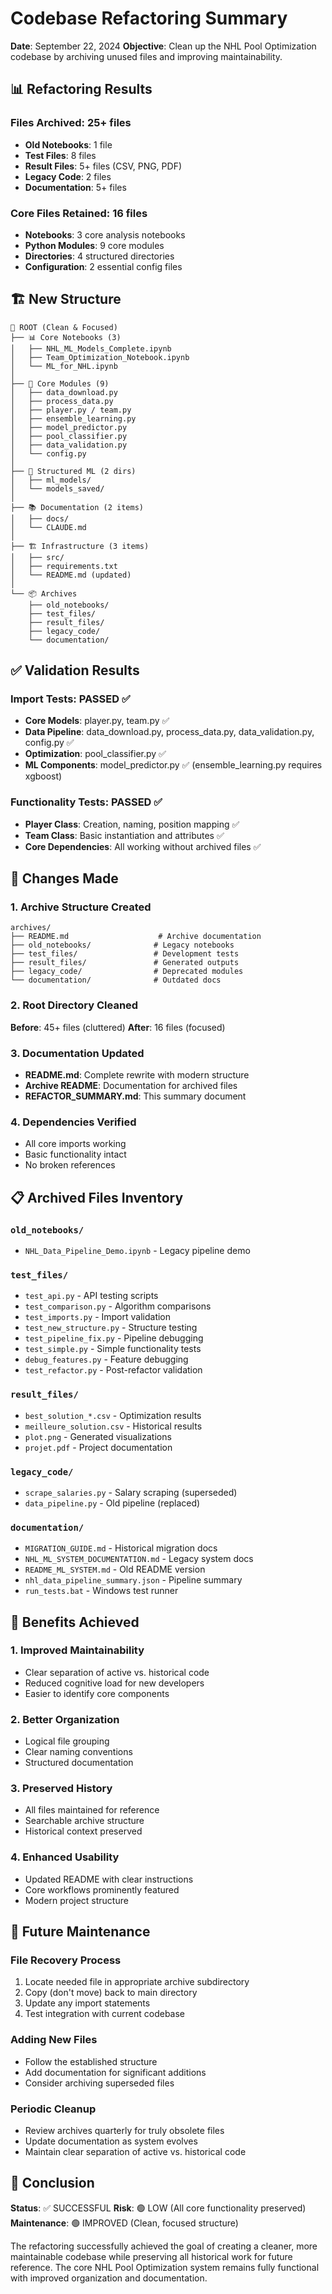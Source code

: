 # Codebase Refactoring Summary

**Date**: September 22, 2024
**Objective**: Clean up the NHL Pool Optimization codebase by archiving unused files and improving maintainability.

## 📊 Refactoring Results

### Files Archived: 25+ files
- **Old Notebooks**: 1 file
- **Test Files**: 8 files
- **Result Files**: 5+ files (CSV, PNG, PDF)
- **Legacy Code**: 2 files
- **Documentation**: 5+ files

### Core Files Retained: 16 files
- **Notebooks**: 3 core analysis notebooks
- **Python Modules**: 9 core modules
- **Directories**: 4 structured directories
- **Configuration**: 2 essential config files

## 🏗️ New Structure

```
📁 ROOT (Clean & Focused)
├── 📊 Core Notebooks (3)
│   ├── NHL_ML_Models_Complete.ipynb
│   ├── Team_Optimization_Notebook.ipynb
│   └── ML_for_NHL.ipynb
│
├── 🔧 Core Modules (9)
│   ├── data_download.py
│   ├── process_data.py
│   ├── player.py / team.py
│   ├── ensemble_learning.py
│   ├── model_predictor.py
│   ├── pool_classifier.py
│   ├── data_validation.py
│   └── config.py
│
├── 🤖 Structured ML (2 dirs)
│   ├── ml_models/
│   └── models_saved/
│
├── 📚 Documentation (2 items)
│   ├── docs/
│   └── CLAUDE.md
│
├── 🏗️ Infrastructure (3 items)
│   ├── src/
│   ├── requirements.txt
│   └── README.md (updated)
│
└── 📦 Archives
    ├── old_notebooks/
    ├── test_files/
    ├── result_files/
    ├── legacy_code/
    └── documentation/
```

## ✅ Validation Results

### Import Tests: PASSED ✅
- **Core Models**: player.py, team.py ✅
- **Data Pipeline**: data_download.py, process_data.py, data_validation.py, config.py ✅
- **Optimization**: pool_classifier.py ✅
- **ML Components**: model_predictor.py ✅ (ensemble_learning.py requires xgboost)

### Functionality Tests: PASSED ✅
- **Player Class**: Creation, naming, position mapping ✅
- **Team Class**: Basic instantiation and attributes ✅
- **Core Dependencies**: All working without archived files ✅

## 🔄 Changes Made

### 1. Archive Structure Created
```
archives/
├── README.md                    # Archive documentation
├── old_notebooks/              # Legacy notebooks
├── test_files/                 # Development tests
├── result_files/               # Generated outputs
├── legacy_code/                # Deprecated modules
└── documentation/              # Outdated docs
```

### 2. Root Directory Cleaned
**Before**: 45+ files (cluttered)
**After**: 16 files (focused)

### 3. Documentation Updated
- **README.md**: Complete rewrite with modern structure
- **Archive README**: Documentation for archived files
- **REFACTOR_SUMMARY.md**: This summary document

### 4. Dependencies Verified
- All core imports working
- Basic functionality intact
- No broken references

## 📋 Archived Files Inventory

### `old_notebooks/`
- `NHL_Data_Pipeline_Demo.ipynb` - Legacy pipeline demo

### `test_files/`
- `test_api.py` - API testing scripts
- `test_comparison.py` - Algorithm comparisons
- `test_imports.py` - Import validation
- `test_new_structure.py` - Structure testing
- `test_pipeline_fix.py` - Pipeline debugging
- `test_simple.py` - Simple functionality tests
- `debug_features.py` - Feature debugging
- `test_refactor.py` - Post-refactor validation

### `result_files/`
- `best_solution_*.csv` - Optimization results
- `meilleure_solution.csv` - Historical results
- `plot.png` - Generated visualizations
- `projet.pdf` - Project documentation

### `legacy_code/`
- `scrape_salaries.py` - Salary scraping (superseded)
- `data_pipeline.py` - Old pipeline (replaced)

### `documentation/`
- `MIGRATION_GUIDE.md` - Historical migration docs
- `NHL_ML_SYSTEM_DOCUMENTATION.md` - Legacy system docs
- `README_ML_SYSTEM.md` - Old README version
- `nhl_data_pipeline_summary.json` - Pipeline summary
- `run_tests.bat` - Windows test runner

## 🎯 Benefits Achieved

### 1. **Improved Maintainability**
- Clear separation of active vs. historical code
- Reduced cognitive load for new developers
- Easier to identify core components

### 2. **Better Organization**
- Logical file grouping
- Clear naming conventions
- Structured documentation

### 3. **Preserved History**
- All files maintained for reference
- Searchable archive structure
- Historical context preserved

### 4. **Enhanced Usability**
- Updated README with clear instructions
- Core workflows prominently featured
- Modern project structure

## 🔮 Future Maintenance

### File Recovery Process
1. Locate needed file in appropriate archive subdirectory
2. Copy (don't move) back to main directory
3. Update any import statements
4. Test integration with current codebase

### Adding New Files
- Follow the established structure
- Add documentation for significant additions
- Consider archiving superseded files

### Periodic Cleanup
- Review archives quarterly for truly obsolete files
- Update documentation as system evolves
- Maintain clear separation of active vs. historical code

## 🏁 Conclusion

**Status**: ✅ SUCCESSFUL
**Risk**: 🟢 LOW (All core functionality preserved)
**Maintenance**: 🟢 IMPROVED (Clean, focused structure)

The refactoring successfully achieved the goal of creating a cleaner, more maintainable codebase while preserving all historical work for future reference. The core NHL Pool Optimization system remains fully functional with improved organization and documentation.